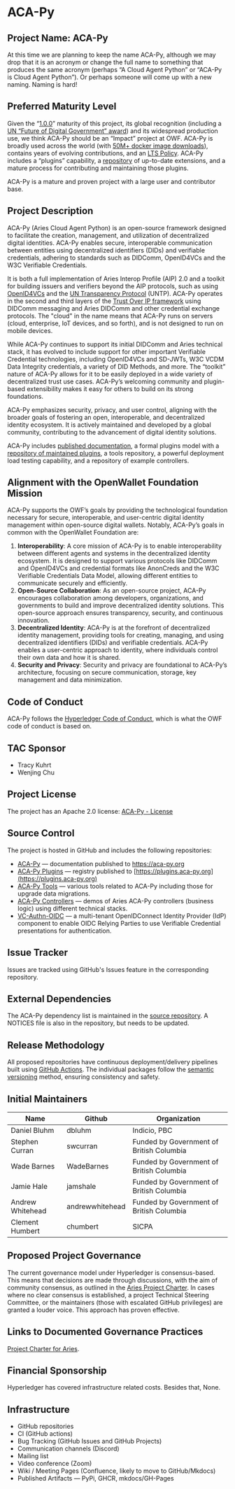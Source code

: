 # ACA-Py

## Project Name: ACA-Py

At this time we are planning to keep the name ACA-Py, although we may drop that it is an acronym or change the full name to something that produces the same acronym (perhaps “A Cloud Agent Python” or “ACA-Py is Cloud Agent Python”). Or perhaps someone will come up with a new naming. Naming is hard!

## Preferred Maturity Level

Given the “[1.0.0](https://aca-py.org/latest/CHANGELOG/#100)” maturity of this project, its global recognition (including a [UN “Future of Digital Government” award](https://www.undp.org/policy-centre/singapore/blog/celebrating-future-digital-government)) and its widespread production use, we think ACA-Py should be an “Impact” project at OWF. ACA-Py is broadly used across the world (with [50M+ docker image downloads](https://hub.docker.com/r/bcgovimages/aries-cloudagent)), contains years of evolving contributions, and an [LTS Policy](https://aca-py.org/latest/LTS-Strategy/). ACA-Py includes a “plugins” capability, a [repository](https://plugins.aca-py.org) of up-to-date extensions, and a mature process for contributing and maintaining those plugins.

ACA-Py is a mature and proven project with a large user and contributor base.

## Project Description

ACA-Py (Aries Cloud Agent Python) is an open-source framework designed to facilitate the creation, management, and utilization of decentralized digital identities. ACA-Py enables secure, interoperable communication between entities using decentralized identifiers (DIDs) and verifiable credentials, adhering to standards such as DIDComm, OpenID4VCs and the W3C Verifiable Credentials.

It is both a full implementation of Aries Interop Profile (AIP) 2.0 and a toolkit for building issuers and verifiers beyond the AIP protocols, such as using [OpenID4VCs](https://openid.net/sg/openid4vc/) and the [UN Transparency Protocol](https://uncefact.github.io/spec-untp/) (UNTP). ACA-Py operates in the second and third layers of the [Trust Over IP framework](https://trustoverip.org/toip-model/) using DIDComm messaging and Aries DIDComm and other credential exchange protocols. The "cloud" in the name means that ACA-Py runs on servers (cloud, enterprise, IoT devices, and so forth), and is not designed to run on mobile devices.

While ACA-Py continues to support its initial DIDComm and Aries technical stack, it has evolved to include support for other important Verifiable Credential technologies, including OpenID4VCs and SD-JWTs, W3C VCDM Data Integrity credentials, a variety of DID Methods, and more. The “toolkit” nature of ACA-Py allows for it to be easily deployed in a wide variety of decentralized trust use cases. ACA-Py’s welcoming community and plugin-based extensibility makes it easy for others to build on its strong foundations.

ACA-Py emphasizes security, privacy, and user control, aligning with the broader goals of fostering an open, interoperable, and decentralized identity ecosystem. It is actively maintained and developed by a global community, contributing to the advancement of digital identity solutions.

ACA-Py includes [published documentation](https://aca-py.org/), a formal plugins model with a [repository of maintained plugins](plugins.aca-py.org), a tools repository, a powerful deployment load testing capability, and a repository of example controllers.

## Alignment with the OpenWallet Foundation Mission

ACA-Py supports the OWF’s goals by providing the technological foundation necessary for secure, interoperable, and user-centric digital identity management within open-source digital wallets. Notably, ACA-Py’s goals in common with the OpenWallet Foundation are:

1. **Interoperability**: A core mission of ACA-Py is to enable interoperability between different agents and systems in the decentralized identity ecosystem. It is designed to support various protocols like DIDComm and OpenID4VCs and credential formats like AnonCreds and the W3C Verifiable Credentials Data Model, allowing different entities to communicate securely and efficiently.
2. **Open-Source Collaboration**: As an open-source project, ACA-Py encourages collaboration among developers, organizations, and governments to build and improve decentralized identity solutions. This open-source approach ensures transparency, security, and continuous innovation.
3. **Decentralized Identity**:  ACA-Py is at the forefront of decentralized identity management, providing tools for creating, managing, and using decentralized identifiers (DIDs) and verifiable credentials. ACA-Py enables a user-centric approach to identity, where individuals control their own data and how it is shared.
4. **Security and Privacy**: Security and privacy are foundational to ACA-Py’s architecture, focusing on secure communication, storage, key management and data minimization.

## Code of Conduct

ACA-Py follows the [Hyperledger Code of Conduct](https://github.com/hyperledger/aries-cloudagent-python/blob/main/CODE_OF_CONDUCT.md), which is what the OWF code of conduct is based on.

## TAC Sponsor

* Tracy Kuhrt
* Wenjing Chu

## Project License

The project has an Apache 2.0 license: [ACA-Py - License](https://github.com/hyperledger/aries-cloudagent-python/blob/main/LICENSE)

## Source Control

The project is hosted in GitHub and includes the following repositories:

* [ACA-Py](https://github.com/hyperledger/aries-cloudagent-python) — documentation published to https://aca-py.org
* [ACA-Py Plugins](https://github.com/hyperledger/aries-acapy-plugins) — registry published to [https://plugins.aca-py.org](https://plugins.aca-py.org)
* [ACA-Py Tools](https://github.com/hyperledger/aries-acapy-tools) — various tools related to ACA-Py including those for upgrade data migrations.
* [ACA-Py Controllers](https://github.com/hyperledger/aries-acapy-controllers/blob/main/AliceFaberAcmeDemo/README.md) — demos of Aries ACA-Py controllers (business logic) using different technical stacks.
* [VC-Authn-OIDC](https://github.com/bcgov/vc-authn-oidc) — a multi-tenant OpenIDConnect Identity Provider (IdP) component to enable OIDC Relying Parties to use Verifiable Credential presentations for authentication.

## Issue Tracker

Issues are tracked using GitHub's Issues feature in the corresponding repository.

## External Dependencies

The ACA-Py dependency list is maintained in the [source repository](https://github.com/hyperledger/aries-cloudagent-python/blob/main/pyproject.toml). A NOTICES file is also in the repository, but needs to be updated.

## Release Methodology

All proposed repositories have continuous deployment/delivery pipelines built using [GitHub Actions](https://github.com/features/actions). The individual packages follow the [semantic versioning](https://semver.org/) method, ensuring consistency and safety.

## Initial Maintainers

| Name             | Github          | Organization                             |
| ---------------- | --------------- | ---------------------------------------- |
| Daniel Bluhm     | dbluhm          | Indicio, PBC                              |
| Stephen Curran   | swcurran        | Funded by Government of British Columbia |
| Wade Barnes      | WadeBarnes      | Funded by Government of British Columbia |
| Jamie Hale       | jamshale        | Funded by Government of British Columbia |
| Andrew Whitehead | andrewwhitehead | Funded by Government of British Columbia |
| Clement Humbert  | chumbert        | SICPA                                    |

## Proposed Project Governance

The current governance model under Hyperledger is consensus-based. This means that decisions are made through discussions, with the aim of community consensus, as outlined in the [Aries Project Charter](https://docs.google.com/document/d/1F6RbR7xDaBt5CDJhqLJzR4c1pDJtyPGshp9fy6eVtSM/edit?usp=sharing). In cases where no clear consensus is established, a project Technical Steering Committee, or the maintainers (those with escalated GitHub privileges) are granted a louder voice. This approach has proven effective.

## Links to Documented Governance Practices

[Project Charter for Aries](https://docs.google.com/document/d/1F6RbR7xDaBt5CDJhqLJzR4c1pDJtyPGshp9fy6eVtSM/edit?usp=sharing).

## Financial Sponsorship

Hyperledger has covered infrastructure related costs. Besides that, None.

## Infrastructure

* GitHub repositories
* CI (GitHub actions)
* Bug Tracking (GitHub Issues and GitHub Projects)
* Communication channels (Discord)
* Mailing list
* Video conference (Zoom)
* Wiki / Meeting Pages (Confluence, likely to move to GitHub/Mkdocs)
* Published Artifacts — PyPi, GHCR, mkdocs/GH-Pages
